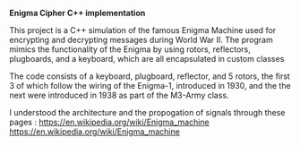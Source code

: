 **Enigma Cipher C++ implementation**

This project is a C++ simulation of the famous Enigma Machine used for encrypting and decrypting messages during World War II. 
The program mimics the functionality of the Enigma by using rotors, reflectors, plugboards, and a keyboard, which are all encapsulated in custom classes

The code consists of a keyboard, plugboard, reflector, and 5 rotors, the first 3 of which follow the wiring of the Enigma-1, introduced in 1930, and the the next were introduced in 1938 as part of the M3-Army class.

I understood the architecture and the propogation of signals through these pages : https://en.wikipedia.org/wiki/Enigma_machine https://en.wikipedia.org/wiki/Enigma_machine
